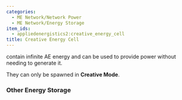 ```yaml
---
categories:
  - ME Network/Network Power
  - ME Network/Energy Storage
item_ids:
  - appliedenergistics2:creative_energy_cell
title: Creative Energy Cell
---
```


<ItemLink id="appliedenergistics2:creative_energy_cell"/> contain infinite AE energy and can be used to provide power without needing to generate it.

They can only be spawned in **Creative Mode**.

### Other Energy Storage

<CategoryIndex relation="ME Network/Energy Storage" />
